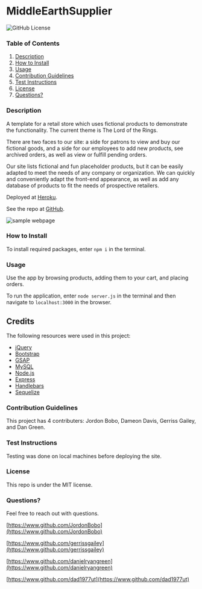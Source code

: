# MiddleEarthSupplier
![GitHub License](https://img.shields.io/badge/license-MIT-blue.svg)

### Table of Contents
1. [Description](#description)
2. [How to Install](#how-to-install)
3. [Usage](#usage)
4. [Contribution Guidelines](#contribution-guidelines)
5. [Test Instructions](#test-instructions)
6. [License](#license)
7. [Questions?](#questions?)

### Description
A template for a retail store which uses fictional products to demonstrate the functionality. The current theme is The Lord of the Rings.

There are two faces to our site: a side for patrons to view and buy our fictional goods, and a side for our employees to add new products, see archived orders, as well as view or fulfill pending orders.

Our site lists fictional and fun placeholder products, but it can be easily adapted to meet the needs of any company or organization. We can quickly and conveniently adapt the front-end appearance, as well as add any database of products to fit the needs of prospective retailers.

Deployed at [Heroku](https://middleearthsupplier.herokuapp.com/).

See the repo at [GitHub](https://github.com/JordonBobo/MiddleEarthSupplier).

![sample webpage](/images/MiddleEarthSupplier.jpg)

### How to Install
To install required packages, enter `npm i` in the terminal.

### Usage
Use the app by browsing products, adding them to your cart, and placing orders.

To run the application, enter `node server.js` in the terminal and then navigate to `localhost:3000` in the browser.

## Credits
  The following resources were used in this project:

  - [jQuery](https://jquery.com/)
  - [Bootstrap](https://getbootstrap.com/)
  - [GSAP](https://greensock.com/)
  - [MySQL](https://dev.mysql.com/downloads/mysql/)
  - [Node.js](https://nodejs.org/en/)
  - [Express](https://expressjs.com/)
  - [Handlebars](https://handlebarsjs.com/)
  - [Sequelize](https://sequelize.org/)

### Contribution Guidelines
This project has 4 contributers: Jordon Bobo, Dameon Davis, Gerriss Gailey, and Dan Green.

### Test Instructions
Testing was done on local machines before deploying the site.

### License
This repo is under the MIT license.

### Questions?
Feel free to reach out with questions.

[https://www.github.com/JordonBobo](https://www.github.com/JordonBobo)

[https://www.github.com/gerrissgailey](https://www.github.com/gerrissgailey)

[https://www.github.com/danielryangreen](https://www.github.com/danielryangreen)

[https://www.github.com/dad1977ut](https://www.github.com/dad1977ut)
